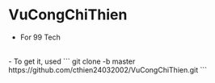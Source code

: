 # VuCongChiThien

- For 99 Tech
</br>
- To get it,  used  ``` git clone -b master https://github.com/cthien24032002/VuCongChiThien.git ```
